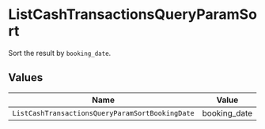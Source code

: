 # ListCashTransactionsQueryParamSort

Sort the result by `booking_date`.


## Values

| Name                                            | Value                                           |
| ----------------------------------------------- | ----------------------------------------------- |
| `ListCashTransactionsQueryParamSortBookingDate` | booking_date                                    |